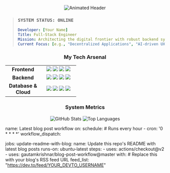 <p align="center">
  <img src="https://raw.githubusercontent.com/SALAHMED/SALAHMED/main/header.gif" alt="Animated Header" />
</p>

> ### `SYSTEM STATUS: ONLINE`
>
> ```yaml
> Developer: [Your Name]
> Title: Full-Stack Engineer
> Mission: Architecting the digital frontier with robust backend systems and intuitive frontend experiences.
> Current Focus: [e.g., "Decentralized Applications", "AI-driven UX", "Microservices Orchestration"]
> ```

<h3 align="center">My Tech Arsenal</h3>
<table align="center">
  <tr>
    <td align="center" width="96">
      <strong>Frontend</strong>
    </td>
    <td align="center" width="96">
      <img src="https://img.shields.io/badge/React-20232A?style=for-the-badge&logo=react&logoColor=61DAFB" />
      <img src="https://img.shields.io/badge/Next.js-000000?style=for-the-badge&logo=nextdotjs&logoColor=white" />
      <img src="https://img.shields.io/badge/Vue.js-35495E?style=for-the-badge&logo=vuedotjs&logoColor=4FC08D" />
      <img src="https://img.shields.io/badge/TypeScript-007ACC?style=for-the-badge&logo=typescript&logoColor=white" />
    </td>
  </tr>
  <tr>
    <td align="center" width="96">
      <strong>Backend</strong>
    </td>
    <td align="center" width="96">
      <img src="https://img.shields.io/badge/Node.js-339933?style=for-the-badge&logo=nodedotjs&logoColor=white" />
      <img src="https://img.shields.io/badge/Python-3776AB?style=for-the-badge&logo=python&logoColor=white" />
      <img src="https://img.shields.io/badge/Go-00ADD8?style=for-the-badge&logo=go&logoColor=white" />
      <img src="https://img.shields.io/badge/GraphQL-E10098?style=for-the-badge&logo=graphql&logoColor=white" />
    </td>
  </tr>
  <tr>
    <td align="center" width="96">
      <strong>Database & Cloud</strong>
    </td>
    <td align="center" width="96">
      <img src="https://img.shields.io/badge/PostgreSQL-316192?style=for-the-badge&logo=postgresql&logoColor=white" />
      <img src="https://img.shields.io/badge/MongoDB-4EA94B?style=for-the-badge&logo=mongodb&logoColor=white" />
      <img src="https://img.shields.io/badge/Docker-2496ED?style=for-the-badge&logo=docker&logoColor=white" />
      <img src="https://img.shields.io/badge/Amazon_AWS-232F3E?style=for-the-badge&logo=amazonaws&logoColor=white" />
    </td>
  </tr>
</table>


<h3 align="center">System Metrics</h3>
<p align="center">
  <img align="center" src="https://github-readme-stats.vercel.app/api?username=YOUR_USERNAME&show_icons=true&theme=tokyonight&hide_border=true&include_all_commits=true&count_private=true" alt="GitHub Stats" />
  <img align="center" src="https://github-readme-stats.vercel.app/api/top-langs/?username=YOUR_USERNAME&layout=compact&theme=tokyonight&hide_border=true" alt="Top Languages" />
</p>

name: Latest blog post workflow
on:
  schedule:
    # Runs every hour
    - cron: '0 * * * *'
  workflow_dispatch:

jobs:
  update-readme-with-blog:
    name: Update this repo's README with latest blog posts
    runs-on: ubuntu-latest
    steps:
      - uses: actions/checkout@v2
      - uses: gautamkrishnar/blog-post-workflow@master
        with:
          # Replace this with your blog's RSS feed URL
          feed_list: "https://dev.to/feed/YOUR_DEVTO_USERNAME"
